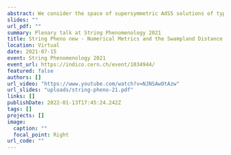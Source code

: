 ```yaml
---
abstract: We consider the space of supersymmetric AdS5 solutions of type IIB supergravity corresponding to the conformal manifold of the dual 4d N=1 conformal field theories. We describe how the background geometry naturally encodes a generalised holomorphic structure, dual to the superpotential of the field theory. Using this perspective, we address the long-standing problem of finding the gravity dual of the generic N=1 deformations of N=4 super Yang-Mills: though we are not able to give it in a fully explicit form, we provide a proof-of-existence of the supergravity solutions. Using this formalism, we analyse the moduli of the supergravity backgrounds and derive a new result for the Hilbert series of the deformed field theories.
slides: ""
url_pdf: ""
summary: Plenary talk at String Phenomenology 2021
title: String Pheno new - Numerical Metrics and the Swampland Distance Conjecture
location: Virtual
date: 2021-07-15
event: String Phenomenology 2021
event_url: https://indico.cern.ch/event/1034944/
featured: false
authors: []
url_video: "https://www.youtube.com/watch?v=NJNSAwOtAzw"
url_slides: "uploads/string-pheno-21.pdf"
links: []
publishDate: 2022-01-13T17:45:24.242Z
tags: []
projects: []
image:
  caption: ""
  focal_point: Right
url_code: ""
---
```

